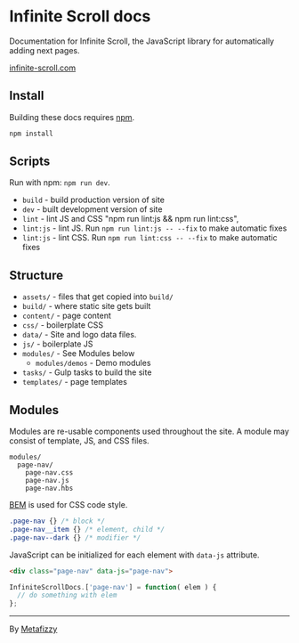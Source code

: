 # Infinite Scroll docs

Documentation for Infinite Scroll, the JavaScript library for automatically adding next pages.

[infinite-scroll.com](https://infinite-scroll.com)

## Install

Building these docs requires [npm](https://npmjs.com).

``` bash
npm install
```

## Scripts

Run with npm: `npm run dev`.

- `build` - build production version of site
- `dev` - built development version of site
- `lint` - lint JS and CSS "npm run lint:js && npm run lint:css",
- `lint:js` - lint JS. Run `npm run lint:js -- --fix` to make automatic fixes
- `lint:js` - lint CSS. Run `npm run lint:css -- --fix` to make automatic fixes

## Structure

+ `assets/` - files that get copied into `build/`
+ `build/` - where static site gets built
+ `content/` - page content
+ `css/`  - boilerplate CSS
+ `data/` - Site and logo data files.
+ `js/` - boilerplate JS
+ `modules/` - See Modules below
  - `modules/demos` - Demo modules
+ `tasks/` - Gulp tasks to build the site
+ `templates/` - page templates

## Modules

Modules are re-usable components used throughout the site. A module may consist of template, JS, and CSS files.

    modules/
      page-nav/
        page-nav.css
        page-nav.js
        page-nav.hbs

[BEM](https://csswizardry.com/2013/01/mindbemding-getting-your-head-round-bem-syntax/) is used for CSS code style.

``` css
.page-nav {} /* block */
.page-nav__item {} /* element, child */
.page-nav--dark {} /* modifier */
```

JavaScript can be initialized for each element with `data-js` attribute.

``` html
<div class="page-nav" data-js="page-nav">
```

``` js
InfiniteScrollDocs.['page-nav'] = function( elem ) {
  // do something with elem
};
```

---

By [Metafizzy](https://metafizzy.co)
